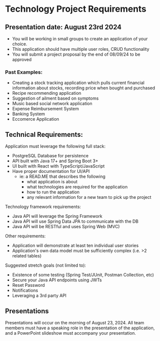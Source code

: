 # Technology Project Requirements 
## Presentation date: August 23rd 2024
-	You will be working in small groups to create an application of your choice.
-	This application should have multiple user roles, CRUD functionality
-   You will submit a project proposal by the end of 08/09/24 to be approved

### Past Examples: 
-	Creating a stock tracking application which pulls current financial information about stocks, recording price when bought and purchased
-	Recipe recommending application
-	Suggestion of ailment based on symptoms
-	Music based social network application 
-   Expense Reimbursement System
-   Banking System
-   Eccomerce Application

## Technical Requirements:
Application must leverage the following full stack:
- PostgreSQL Database for persistence 
- API built with Java 17+ and Spring Boot 3+
- UI built with React with TypeScript/JavaScript
- Have proper documentation for UI/API
    - ie: a READ.ME that describes the following
        - what application is about
        - what technologies are required for the application
        - how to run the application
        - any relevant information for a new team to pick up the project

Technology framework requirements: 
- Java API will leverage the Spring Framework 
- Java API will use Spring Data JPA to communicate with the DB
- Java API will be RESTful and uses Spring Web (MVC)


Other requirements: 
- Application will demonstrate at least ten individual user stories 
- Application's own data model must be sufficiently complex (i.e. >2 related tables) 

Suggested stretch goals (not limited to):
- Existence of some testing (Spring Test/JUnit, Postman Collection, etc)
- Secure your Java API endpoints using JWTs
- Reset Password
- Notifications
- Leveraging a 3rd party API

## Presentations

Presentations will occur on the morning of August 23, 2024. All team members must have a speaking role in the presentation of the application, and a PowerPoint slideshow must accompany your presentation.